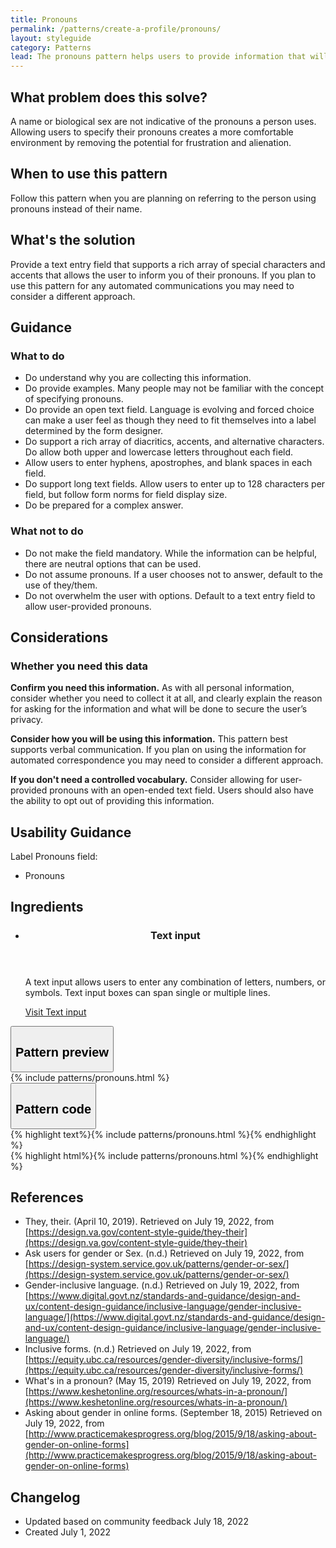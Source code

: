 ```yaml
---
title: Pronouns
permalink: /patterns/create-a-profile/pronouns/
layout: styleguide
category: Patterns
lead: The pronouns pattern helps users to provide information that will allow them to feel confident they will be addressed with the pronouns they use.
---
```


## What problem does this solve?
A name or biological sex are not indicative of the pronouns a person uses. Allowing users to specify their pronouns creates a more comfortable environment by removing the potential for frustration and alienation.
 
## When to use this pattern 
Follow this pattern when you are planning on referring to the person using pronouns instead of their name.

## What's the solution
Provide a text entry field that supports a rich array of special characters and accents that allows the user to inform you of their pronouns. If you plan to use this pattern for any automated communications you may need to consider a different approach. 

## Guidance

<div class="grid-row grid-gap-3">
  <div class="tablet:grid-col-5">
    <div class="do-dont">
      <div class="do-dont__do">
      <h3 class="do-dont__heading">What to do</h3>
        <div class="do-dont__content">
          <ul>
            <li>Do understand why you are collecting this information.</li>
            <li>Do provide examples. Many people may not be familiar with the concept of specifying pronouns.</li>
            <li>Do provide an open text field. Language is evolving and forced choice can make a user feel as though they need to fit themselves into a label determined by the form designer.</li>
            <li>Do support a rich array of diacritics, accents, and alternative characters. Do allow both upper and lowercase letters throughout each field.</li>
            <li>Allow users to enter hyphens, apostrophes, and blank spaces in each field.</li>
            <li>Do support long text fields. Allow users to enter up to 128 characters per field, but follow form norms for field display size.</li>
            <li>Do be prepared for a complex answer.</li>
          </ul> 
        </div>
      </div>
    </div>
  </div>
  <div class="tablet:grid-col-5">
    <div class="do-dont__dont">
    <h3 class="do-dont__heading">What not to do</h3>
      <div class="do-dont__content">
          <ul>
            <li>Do not make the field mandatory. While the information can be helpful, there are neutral options that can be used.</li>
            <li>Do not assume pronouns. If a user chooses not to answer, default to the use of they/them.</li>
            <li>Do not overwhelm the user with options. Default to a text entry field to allow user-provided pronouns.</li>
          </ul>
      </div>
    </div>
  </div>
</div>

## Considerations
### Whether you need this data
<strong>Confirm you need this information.</strong> As with all personal information, consider whether you need to collect it at all, and clearly explain the reason for asking for the information and what will be done to secure the user’s privacy.

<strong>Consider how you will be using this information.</strong> This pattern best supports verbal communication. If you plan on using the information for automated correspondence you may need to consider a different approach.

<strong>If you don't need a controlled vocabulary.</strong> Consider allowing for user-provided pronouns with an open-ended text field. Users should also have the ability to opt out of providing this information.

## Usability Guidance

Label Pronouns field:
- Pronouns

## Ingredients

<ul class="usa-card-group flex-row margin-top-2">
    <li
    class="usa-card site-component-card grid-col-4 tablet:grid-col-4 margin-bottom-2"
    role="region"
    aria-atomic="true"
    aria-label="Visit text input component"
    data-meta="Visit text input component">
        <div class="usa-card__container">
        <header class="usa-card__header">
            <h3 class="usa-card__heading font-lang-lg">Text input</h3>
        </header>
        <div class="usa-card__body font-lang-sm">
            <p>A text input allows users to enter any combination of letters, numbers, or symbols. Text input boxes can span single or multiple lines.</p>
            <a href="{{ site.baseurl }}/components/text-input/">Visit Text input</a>
        </div>
        </div>
    </li>
</ul>

<div class="usa-accordion usa-accordion--bordered site-accordion-code site-component-preview">
  <button class="usa-accordion__button" aria-controls="accordion-preview" aria-expanded="true"><h2 id="pattern-preview">Pattern preview</h2></button>
  <div id="accordion-preview" class="usa-accordion__content">
    {% include patterns/pronouns.html %}
  </div>
</div>
<div class="usa-accordion usa-accordion--bordered site-accordion-code site-component-preview">
  <button class="usa-accordion__button" aria-controls="accordion-code" aria-expanded="false"><h2 id="pattern-code">Pattern code</h2></button>
  <div id="accordion-code" class="usa-accordion__content highlight-code">
    <div class="usa-sr-only">
      {% highlight text%}{% include patterns/pronouns.html %}{% endhighlight %}
    </div>
    {% highlight html%}{% include patterns/pronouns.html %}{% endhighlight %}
  </div>
</div>

## References
- They, their. (April 10, 2019). Retrieved on July 19, 2022, from [https://design.va.gov/content-style-guide/they-their](https://design.va.gov/content-style-guide/they-their) 
- Ask users for gender or Sex. (n.d.) Retrieved on July 19, 2022, from [https://design-system.service.gov.uk/patterns/gender-or-sex/](https://design-system.service.gov.uk/patterns/gender-or-sex/)
- Gender-inclusive language. (n.d.) Retrieved on July 19, 2022, from [https://www.digital.govt.nz/standards-and-guidance/design-and-ux/content-design-guidance/inclusive-language/gender-inclusive-language/](https://www.digital.govt.nz/standards-and-guidance/design-and-ux/content-design-guidance/inclusive-language/gender-inclusive-language/) 
- Inclusive forms. (n.d.) Retrieved on July 19, 2022, from [https://equity.ubc.ca/resources/gender-diversity/inclusive-forms/](https://equity.ubc.ca/resources/gender-diversity/inclusive-forms/) 
- What's in a pronoun? (May 15, 2019) Retrieved on July 19, 2022, from [https://www.keshetonline.org/resources/whats-in-a-pronoun/](https://www.keshetonline.org/resources/whats-in-a-pronoun/)
- Asking about gender in online forms. (September 18, 2015) Retrieved on July 19, 2022, from [http://www.practicemakesprogress.org/blog/2015/9/18/asking-about-gender-on-online-forms](http://www.practicemakesprogress.org/blog/2015/9/18/asking-about-gender-on-online-forms)


## Changelog
- Updated based on community feedback July 18, 2022
- Created July 1, 2022